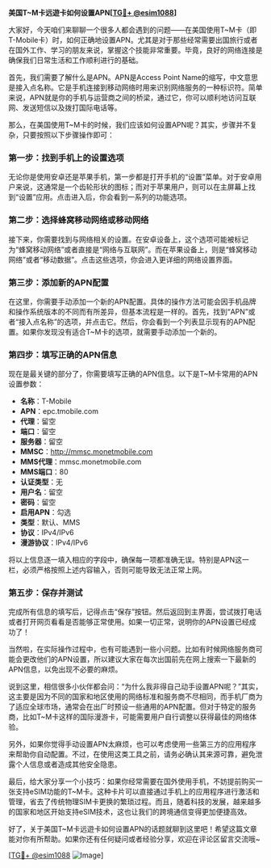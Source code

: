**美国T~M卡远遊卡如何设置APN[[TG💪+ @esim1088](https://t.me/s/esim1088)]**

大家好，今天咱们来聊聊一个很多人都会遇到的问题——在美国使用T~M卡（即T-Mobile卡）时，如何正确地设置APN。尤其是对于那些经常需要出国旅行或者在国外工作、学习的朋友来说，掌握这个技能非常重要。毕竟，良好的网络连接是确保我们日常生活和工作顺利进行的基础。

首先，我们需要了解什么是APN。APN是Access Point Name的缩写，中文意思是接入点名称。它是手机连接到移动网络时用来识别网络服务的一种标识符。简单来说，APN就是你的手机与运营商之间的桥梁，通过它，你可以顺利地访问互联网、发送短信以及拨打国际电话等。

那么，在美国使用T~M卡的时候，我们应该如何设置APN呢？其实，步骤并不复杂，只要按照以下步骤操作即可：

### 第一步：找到手机上的设置选项

无论你是使用安卓还是苹果手机，第一步都是打开手机的“设置”菜单。对于安卓用户来说，这通常是一个齿轮形状的图标；而对于苹果用户，则可以在主屏幕上找到“设置”应用。点击进入后，你会看到一系列的功能选项。

### 第二步：选择蜂窝移动网络或移动网络

接下来，你需要找到与网络相关的设置。在安卓设备上，这个选项可能被标记为“蜂窝移动网络”或者直接是“网络与互联网”。而在苹果设备上，则是“蜂窝移动网络”或者“移动数据”。点击这些选项，你会进入更详细的网络设置界面。

### 第三步：添加新的APN配置

在这里，你需要手动添加一个新的APN配置。具体的操作方法可能会因手机品牌和操作系统版本的不同而有所差异，但基本流程是一样的。首先，找到“APN”或者“接入点名称”的选项，并点击它。然后，你会看到一个列表显示现有的APN配置。如果你发现没有适合T~M卡的选项，就需要手动添加一个新的。

### 第四步：填写正确的APN信息

现在是最关键的部分了，你需要填写正确的APN信息。以下是T~M卡常用的APN设置参数：

- **名称**：T-Mobile
- **APN**：epc.tmobile.com
- **代理**：留空
- **端口**：留空
- **服务器**：留空
- **MMSC**：http://mmsc.monetmobile.com
- **MMS代理**：mmsc.monetmobile.com
- **MMS端口**：80
- **认证类型**：无
- **用户名**：留空
- **密码**：留空
- **启用APN**：勾选
- **类型**：默认、MMS
- **协议**：IPv4/IPv6
- **漫游协议**：IPv4/IPv6

将以上信息逐一填入相应的字段中，确保每一项都准确无误。特别是APN这一栏，必须严格按照上述内容输入，否则可能导致无法正常上网。

### 第五步：保存并测试

完成所有信息的填写后，记得点击“保存”按钮。然后返回到主界面，尝试拨打电话或者打开网页看看是否能够正常使用。如果一切正常，说明你的APN设置已经成功了！

当然啦，在实际操作过程中，也有可能遇到一些小问题。比如有时候网络服务商可能会更改他们的APN设置，所以建议大家在每次出国前先在网上搜索一下最新的APN信息，以免出现不必要的麻烦。

说到这里，相信很多小伙伴都会问：“为什么我非得自己动手设置APN呢？”其实，这主要是因为不同的国家和地区使用的网络标准和服务商不尽相同，而手机厂商为了适应全球市场，通常会在出厂时预设一些通用的APN配置。但对于特定的服务商，比如T~M卡这样的国际漫游卡，可能需要用户自行调整以获得最佳的网络体验。

另外，如果你觉得手动设置APN太麻烦，也可以考虑使用一些第三方的应用程序来帮助你自动配置。不过，在使用这类工具之前，请务必确认其来源可靠，避免泄露个人信息或者造成其他安全隐患。

最后，给大家分享一个小技巧：如果你经常需要在国外使用手机，不妨提前购买一张支持eSIM功能的T~M卡。这种卡片可以直接通过手机上的应用程序进行激活和管理，省去了传统物理SIM卡更换的繁琐过程。而且，随着科技的发展，越来越多的国家和地区开始支持eSIM技术，这也让我们的跨境通信变得更加便捷高效。

好了，关于美国T~M卡远遊卡如何设置APN的话题就聊到这里吧！希望这篇文章能对你有所帮助。如果你还有任何疑问或者经验分享，欢迎在评论区留言交流哦~

[[TG💪+ @esim1088](https://t.me/s/esim1088) ![Image](https://i.postimg.cc/4NQfJmqS/Snipaste-2025-05-13-00-14-12.png)]